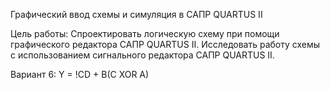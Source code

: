 Графический ввод схемы и симуляция в САПР QUARTUS II

Цель работы:
Спроектировать логическую схему при помощи графического редактора 
САПР QUARTUS II. Исследовать работу схемы с использованием сигнального 
редактора САПР QUARTUS II.

Вариант 6:
Y = !CD + B(C XOR A)
